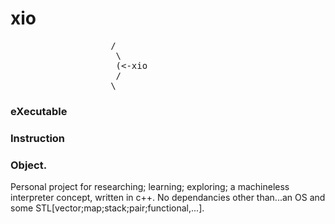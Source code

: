 # xio
<pre>
                   /
                    \
                    (<-xio
                    /
                   \ 
</pre>
   ### eXecutable 
   ### Instruction 
   ### Object.

Personal project for researching; learning; exploring; a machineless interpreter concept, written in c++.
No dependancies other than...an OS and some STL[vector;map;stack;pair;functional,...].

